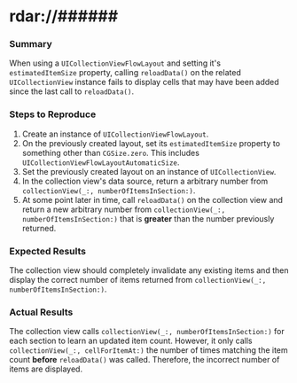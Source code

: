 # rdar://######

### Summary
When using a `UICollectionViewFlowLayout` and setting it's `estimatedItemSize` property, calling `reloadData()` on the related `UICollectionView` instance fails to display cells that may have been added since the last call to `reloadData()`.

### Steps to Reproduce
1. Create an instance of `UICollectionViewFlowLayout`.
2. On the previously created layout, set its `estimatedItemSize` property to something other than `CGSize.zero`. This includes `UICollectionViewFlowLayoutAutomaticSize`.
3. Set the previously created layout on an instance of `UICollectionView`.
4. In the collection view's data source, return a arbitrary number from `collectionView(_:, numberOfItemsInSection:)`.
5. At some point later in time, call `reloadData()` on the collection view and return a new arbitrary number from `collectionView(_:, numberOfItemsInSection:)` that is **greater** than the number previously returned.

### Expected Results
The collection view should completely invalidate any existing items and then display the correct number of items returned from `collectionView(_:, numberOfItemsInSection:)`.

### Actual Results
The collection view calls `collectionView(_:, numberOfItemsInSection:)` for each section to learn an updated item count. However, it only calls `collectionView(_:, cellForItemAt:)` the number of times matching the item count **before** `reloadData()` was called. Therefore, the incorrect number of items are displayed.
